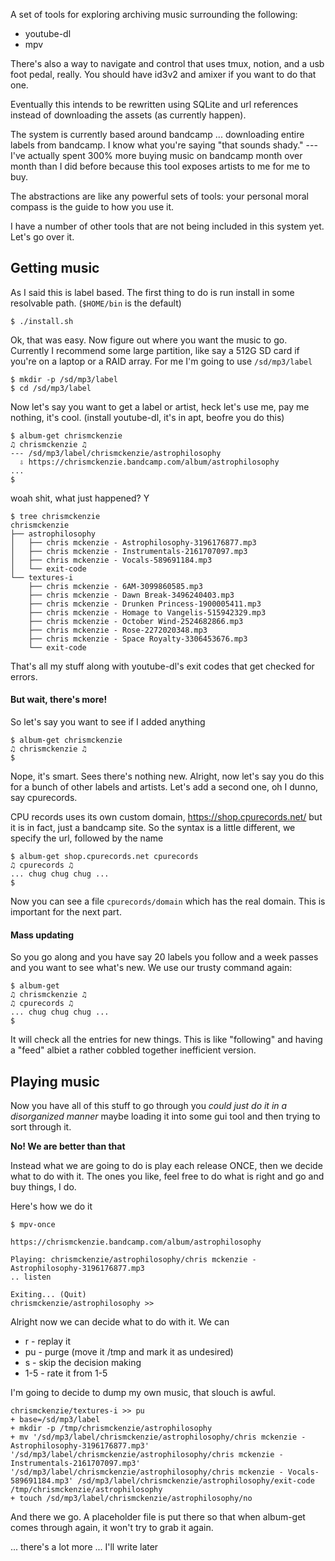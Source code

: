A set of tools for exploring archiving music surrounding the following:

 * youtube-dl
 * mpv

There's also a way to navigate and control that uses tmux, notion, and a usb foot pedal, really. You should have id3v2 and amixer if you want to do that one.

Eventually this intends to be rewritten using SQLite and url references instead of downloading the assets (as currently happen).

The system is currently based around bandcamp ... downloading entire labels from bandcamp. I know what you're saying "that sounds shady." --- I've actually spent 300% more buying music on bandcamp month over month than I did before because this tool exposes artists to me for me to buy.

The abstractions are like any powerful sets of tools: your personal moral compass is the guide to how you use it.

I have a number of other tools that are not being included in this system yet.  Let's go over it.

## Getting music

As I said this is label based. The first thing to do is run install in some resolvable path. (`$HOME/bin` is the default)

    $ ./install.sh

Ok, that was easy. Now figure out where you want the music to go. Currently I recommend some large partition, like say a 512G SD card if you're on a laptop or a RAID array. For me I'm going to use `/sd/mp3/label`

    $ mkdir -p /sd/mp3/label
    $ cd /sd/mp3/label

Now let's say you want to get a label or artist, heck let's use me, pay me nothing, it's cool. (install youtube-dl, it's in apt, beofre you do this)

    $ album-get chrismckenzie
    ♫ chrismckenzie ♫
    --- /sd/mp3/label/chrismckenzie/astrophilosophy
      ⇩ https://chrismckenzie.bandcamp.com/album/astrophilosophy
    ...
    $

woah shit, what just happened? Y

    $ tree chrismckenzie
    chrismckenzie
    ├── astrophilosophy
    │   ├── chris mckenzie - Astrophilosophy-3196176877.mp3
    │   ├── chris mckenzie - Instrumentals-2161707097.mp3
    │   ├── chris mckenzie - Vocals-589691184.mp3
    │   └── exit-code
    └── textures-i
        ├── chris mckenzie - 6AM-3099860585.mp3
        ├── chris mckenzie - Dawn Break-3496240403.mp3
        ├── chris mckenzie - Drunken Princess-1900005411.mp3
        ├── chris mckenzie - Homage to Vangelis-515942329.mp3
        ├── chris mckenzie - October Wind-2524682866.mp3
        ├── chris mckenzie - Rose-2272020348.mp3
        ├── chris mckenzie - Space Royalty-3306453676.mp3
        └── exit-code

That's all my stuff along with youtube-dl's exit codes that get checked for errors.

#### But wait, there's more!

So let's say you want to see if I added anything

    $ album-get chrismckenzie
    ♫ chrismckenzie ♫
    $

Nope, it's smart. Sees there's nothing new.  Alright, now let's say you do this for a bunch of other labels and artists. Let's add a second one, oh I dunno, say cpurecords.

CPU records uses its own custom domain, https://shop.cpurecords.net/ but it is in fact, just a bandcamp site. So the syntax is a little different, we specify the url, followed by the name

    $ album-get shop.cpurecords.net cpurecords
    ♫ cpurecords ♫
    ... chug chug chug ...
    $

Now you can see a file `cpurecords/domain` which has the real domain. This is important for the next part.

#### Mass updating

So you go along and you have say 20 labels you follow and a week passes and you want to see what's new.  We use our trusty command again:

    $ album-get
    ♫ chrismckenzie ♫
    ♫ cpurecords ♫
    ... chug chug chug ...
    $

It will check all the entries for new things. This is like "following" and having a "feed" albiet a rather cobbled together inefficient version.

## Playing music

Now you have all of this stuff to go through you *could just do it in a disorganized manner* maybe loading it into some gui tool and then trying to sort through it. 

**No! We are better than that**

Instead what we are going to do is play each release ONCE, then we decide what to do with it. The ones you like, feel free to do what is right and go and buy things, I do.

Here's how we do it

    $ mpv-once

    https://chrismckenzie.bandcamp.com/album/astrophilosophy

    Playing: chrismckenzie/astrophilosophy/chris mckenzie - Astrophilosophy-3196176877.mp3
    .. listen

    Exiting... (Quit)
    chrismckenzie/astrophilosophy >> 


 Alright now we can decide what to do with it. We can

  * r - replay it
  * pu - purge (move it /tmp and mark it as undesired)
  * s - skip the decision making
  * 1-5 - rate it from 1-5

I'm going to decide to dump my own music, that slouch is awful.

    chrismckenzie/textures-i >> pu
    + base=/sd/mp3/label
    + mkdir -p /tmp/chrismckenzie/astrophilosophy
    + mv '/sd/mp3/label/chrismckenzie/astrophilosophy/chris mckenzie - Astrophilosophy-3196176877.mp3' '/sd/mp3/label/chrismckenzie/astrophilosophy/chris mckenzie - Instrumentals-2161707097.mp3' '/sd/mp3/label/chrismckenzie/astrophilosophy/chris mckenzie - Vocals-589691184.mp3' /sd/mp3/label/chrismckenzie/astrophilosophy/exit-code /tmp/chrismckenzie/astrophilosophy
    + touch /sd/mp3/label/chrismckenzie/astrophilosophy/no

And there we go. A placeholder file is put there so that when album-get comes through again, it won't try to grab it again.


... there's a lot more ... I'll write later
